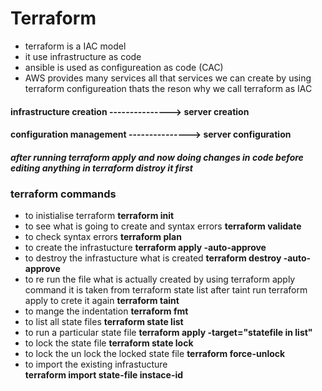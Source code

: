 # Terraform
* terraform is a IAC model
* it use infrastructure as code
* ansible is used as configureation as code (CAC)
* AWS provides many services all that services we can create by using terraform configureation thats the reson why we call terraform as IAC

#### infrastructure creation --------------->  server creation
#### configuration management ---------------> server configuration

##### after running terraform apply and now doing changes in code  before editing anything in terraform distroy it first

### terraform commands

* to inistialise terraform
    **terraform init**
* to see what is going to create and syntax errors
    **terraform validate**
* to check syntax errors
    **terraform plan**
* to create the infrastucture
    **terraform apply -auto-approve**
* to destroy the infrastucture what is created 
    **terraform destroy -auto-approve**
* to re run the file what is actually created by using terraform apply command it is taken from terraform state list after taint run terraform apply to crete it again 
    **terraform taint**
* to mange the indentation
    **terraform fmt**
* to list all state files
    **terraform state list**
* to run a particular state file
    **terraform apply -target="statefile in list"**
* to lock the state file
    **terraform state lock**
* to lock the un lock the locked state file
    **terraform force-unlock**
* to import the existing infrastucture  
    **terraform import state-file instace-id**



